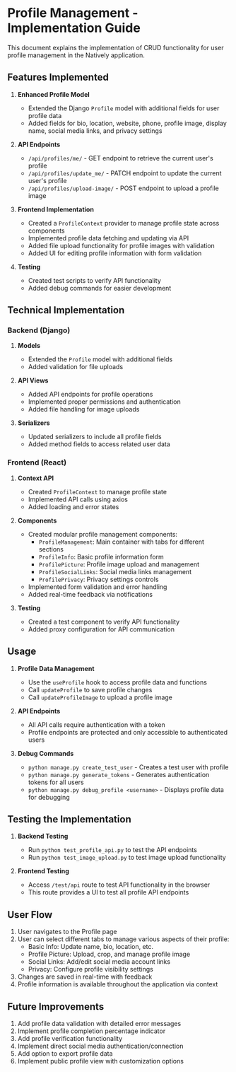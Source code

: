 # Profile Management - Implementation Guide

This document explains the implementation of CRUD functionality for user profile management in the Natively application.

## Features Implemented

1. **Enhanced Profile Model**
   - Extended the Django `Profile` model with additional fields for user profile data
   - Added fields for bio, location, website, phone, profile image, display name, social media links, and privacy settings

2. **API Endpoints**
   - `/api/profiles/me/` - GET endpoint to retrieve the current user's profile
   - `/api/profiles/update_me/` - PATCH endpoint to update the current user's profile
   - `/api/profiles/upload-image/` - POST endpoint to upload a profile image

3. **Frontend Implementation**
   - Created a `ProfileContext` provider to manage profile state across components
   - Implemented profile data fetching and updating via API
   - Added file upload functionality for profile images with validation
   - Added UI for editing profile information with form validation

4. **Testing**
   - Created test scripts to verify API functionality
   - Added debug commands for easier development

## Technical Implementation

### Backend (Django)

1. **Models**
   - Extended the `Profile` model with additional fields
   - Added validation for file uploads

2. **API Views**
   - Added API endpoints for profile operations
   - Implemented proper permissions and authentication
   - Added file handling for image uploads

3. **Serializers**
   - Updated serializers to include all profile fields
   - Added method fields to access related user data

### Frontend (React)

1. **Context API**
   - Created `ProfileContext` to manage profile state
   - Implemented API calls using axios
   - Added loading and error states

2. **Components**
   - Created modular profile management components:
     - `ProfileManagement`: Main container with tabs for different sections
     - `ProfileInfo`: Basic profile information form
     - `ProfilePicture`: Profile image upload and management
     - `ProfileSocialLinks`: Social media links management
     - `ProfilePrivacy`: Privacy settings controls
   - Implemented form validation and error handling
   - Added real-time feedback via notifications

3. **Testing**
   - Created a test component to verify API functionality
   - Added proxy configuration for API communication

## Usage

1. **Profile Data Management**
   - Use the `useProfile` hook to access profile data and functions
   - Call `updateProfile` to save profile changes
   - Call `updateProfileImage` to upload a profile image

2. **API Endpoints**
   - All API calls require authentication with a token
   - Profile endpoints are protected and only accessible to authenticated users

3. **Debug Commands**
   - `python manage.py create_test_user` - Creates a test user with profile
   - `python manage.py generate_tokens` - Generates authentication tokens for all users
   - `python manage.py debug_profile <username>` - Displays profile data for debugging

## Testing the Implementation

1. **Backend Testing**
   - Run `python test_profile_api.py` to test the API endpoints
   - Run `python test_image_upload.py` to test image upload functionality

2. **Frontend Testing**
   - Access `/test/api` route to test API functionality in the browser
   - This route provides a UI to test all profile API endpoints

## User Flow

1. User navigates to the Profile page
2. User can select different tabs to manage various aspects of their profile:
   - Basic Info: Update name, bio, location, etc.
   - Profile Picture: Upload, crop, and manage profile image
   - Social Links: Add/edit social media account links
   - Privacy: Configure profile visibility settings
3. Changes are saved in real-time with feedback
4. Profile information is available throughout the application via context

## Future Improvements

1. Add profile data validation with detailed error messages
2. Implement profile completion percentage indicator
3. Add profile verification functionality
4. Implement direct social media authentication/connection
5. Add option to export profile data
6. Implement public profile view with customization options
